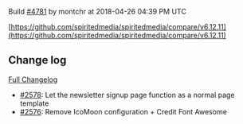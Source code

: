 Build [#4781](https://circleci.com/gh/spiritedmedia/spiritedmedia/4781) by montchr at 2018-04-26 04:39 PM UTC

[https://github.com/spiritedmedia/spiritedmedia/compare/v6.12.11](https://github.com/spiritedmedia/spiritedmedia/compare/v6.12.11)
## Change log
[Full Changelog](git@github.com:spiritedmedia/spiritedmedia.git/compare/v6.12.10...v6.12.11)

 - [#2578](git@github.com:spiritedmedia/spiritedmedia.git/pull/2578): Let the newsletter signup page function as a normal page template
 - [#2576](git@github.com:spiritedmedia/spiritedmedia.git/pull/2576): Remove IcoMoon configuration + Credit Font Awesome
